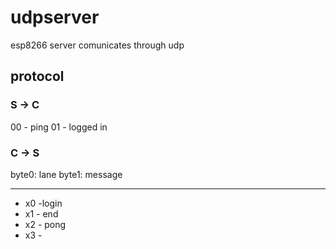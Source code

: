 # udpserver

esp8266 server comunicates through udp

## protocol

### S -> C

00 - ping
01 - logged in

### C -> S

byte0: lane
byte1: message

---

* x0 -login
* x1 - end
* x2 - pong
* x3 -
